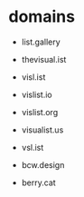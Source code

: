 # domains

* list.gallery
* thevisual.ist
* visl.ist
* vislist.io
* vislist.org
* visualist.us
* vsl.ist

* bcw.design
* berry.cat